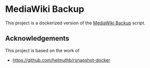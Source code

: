 # MediaWiki Backup
This project is a dockerized version of the [MediaWiki Backup](https://www.mediawiki.org/wiki/Manual:Backing_up_a_wiki) script.

## Acknowledgements
This project is based on the work of
* https://github.com/helmuthb/rsnapshot-docker
